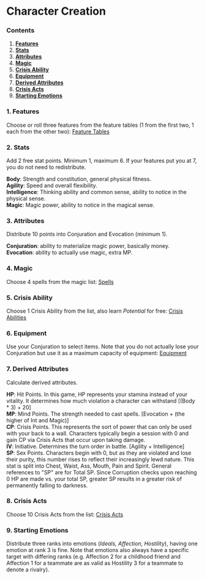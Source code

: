 # Character Creation

### Contents
1. [**Features**](https://atmo26.github.io/crisisheroine/Character%20Creation#1-features)
2. [**Stats**](https://github.com/Atmo26/crisisheroine/blob/master/Character%20Creation.md#2-stats)
3. [**Attributes**](https://github.com/Atmo26/crisisheroine/blob/master/Character%20Creation.md#3-attributes)
4. [**Magic**](https://github.com/Atmo26/crisisheroine/blob/master/Character%20Creation.md#4-magic)
5. [**Crisis Ability**](https://github.com/Atmo26/crisisheroine/blob/master/Character%20Creation.md#5-crisis-ability)
6. [**Equipment**](https://github.com/Atmo26/crisisheroine/blob/master/Character%20Creation.md#6-equipment)
7. [**Derived Attributes**](https://github.com/Atmo26/crisisheroine/blob/master/Character%20Creation.md#7-derived-attributes)
8. [**Crisis Acts**](https://github.com/Atmo26/crisisheroine/blob/master/Character%20Creation.md#8-crisis-acts)
9. [**Starting Emotions**](https://github.com/Atmo26/crisisheroine/blob/master/Character%20Creation.md#9-starting-emotions)

### 1. Features

Choose or roll three features from the feature tables (1 from the first two, 1 each from the other two): [Feature Tables](https://github.com/Atmo26/crisisheroine/blob/master/Feature%20Tables.md)

### 2. Stats

Add 2 free stat points. Minimum 1, maximum 6. If your features put you at 7, you do not need to redistribute.

**Body**: Strength and constitution, general physical fitness.
\
**Agility**: Speed and overall flexibility.
\
**Intelligence**: Thinking ability and common sense, ability to notice in the physical sense.
\
**Magic**: Magic power, ability to notice in the magical sense.

### 3. Attributes

Distribute 10 points into Conjuration and Evocation (minimum 1).

**Conjuration**: ability to materialize magic power, basically money.
\
**Evocation**: ability to actually use magic, extra MP.

### 4. Magic

Choose 4 spells from the magic list: [Spells](https://github.com/Atmo26/crisisheroine/blob/master/Spells.md)

### 5. Crisis Ability

Choose 1 Crisis Ability from the list, also learn *Potential* for free: [Crisis Abilities](https://github.com/Atmo26/crisisheroine/blob/master/Crisis%20Abilities.md)

### 6. Equipment

Use your Conjuration to select items. Note that you do not actually lose your Conjuration but use it as a maximum capacity of equipment: [Equipment](https://github.com/Atmo26/crisisheroine/blob/master/Equipment.md)

### 7. Derived Attributes

Calculate derived attributes.

**HP**: Hit Points. In this game, HP represents your stamina instead of your vitality. It determines how much violation a
character can withstand [(Body * 3) + 20]
\
**MP**: Mind Points. The strength needed to cast spells. [Evocation + (the higher of Int and Magic)]
\
**CP**: Crisis Points. This represents the sort of power that can only be used with your back to a wall. Characters typically
begin a session with 0 and gain CP via Crisis Acts that occur upon taking damage.
\
**IV**: Initiative. Determines the turn order in battle. [Agility + Intelligence]
\
**SP**: Sex Points. Characters begin with 0, but as they are violated and lose their purity, this number rises to reflect their
increasingly lewd nature. This stat is split into Chest, Waist, Ass, Mouth, Pain and Spirit. General references to "SP"
are for Total SP. Since Corruption checks upon reaching 0 HP are made vs. your total SP, greater SP results in a
greater risk of permanently falling to darkness.

### 8. Crisis Acts

Choose 10 Crisis Acts from the list: [Crisis Acts](https://github.com/Atmo26/crisisheroine/blob/master/Crisis%20Acts.md)


### 9. Starting Emotions

Distribute three ranks into emotions (*Ideals, Affection, Hostility*), having one emotion at rank 3 is fine. Note that
emotions also always have a specific target with differing ranks (e.g. Affection 2 for a childhood friend and Affection 1
for a teammate are as valid as Hostility 3 for a teammate to denote a rivalry).
